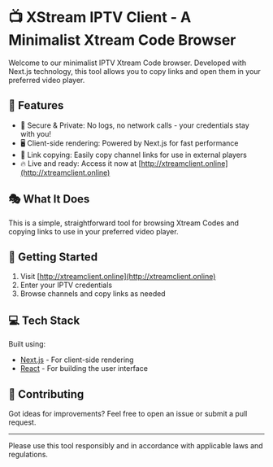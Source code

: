 # 📺 XStream IPTV Client - A Minimalist Xtream Code Browser

Welcome to our minimalist IPTV Xtream Code browser. Developed with Next.js technology, this tool allows you to copy links and open them in your preferred video player.

## 🌟 Features

- 🔐 Secure & Private: No logs, no network calls - your credentials stay with you!
- 🖥️ Client-side rendering: Powered by Next.js for fast performance
- 🔗 Link copying: Easily copy channel links for use in external players
- 🔥 Live and ready: Access it now at [http://xtreamclient.online](http://xtreamclient.online)

## 🎭 What It Does

This is a simple, straightforward tool for browsing Xtream Codes and copying links to use in your preferred video player.

## 🚀 Getting Started

1. Visit [http://xtreamclient.online](http://xtreamclient.online)
2. Enter your IPTV credentials
3. Browse channels and copy links as needed

## 💻 Tech Stack

Built using:
- [Next.js](https://nextjs.org/) - For client-side rendering
- [React](https://reactjs.org/) - For building the user interface

## 🤝 Contributing

Got ideas for improvements? Feel free to open an issue or submit a pull request.

---

Please use this tool responsibly and in accordance with applicable laws and regulations.

